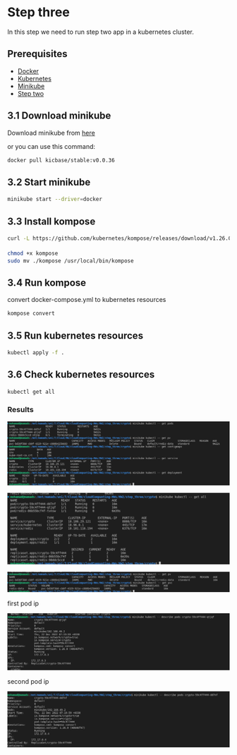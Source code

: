 # Step three

In this step we need to run step two app in a kubernetes cluster.

## Prerequisites

* [Docker](https://docs.docker.com/install/)
* [Kubernetes](https://kubernetes.io/docs/tasks/tools/install-kubectl/)
* [Minikube](https://kubernetes.io/docs/tasks/tools/install-minikube/)
* [Step two](../step_two/README.md)
  
## 3.1 Download minikube

Download minikube from [here](https://minikube.sigs.k8s.io/docs/start/)

or you can use this command:

```bash
docker pull kicbase/stable:v0.0.36
```

## 3.2 Start minikube

```bash
minikube start --driver=docker
```
## 3.3 Install kompose

```bash
curl -L https://github.com/kubernetes/kompose/releases/download/v1.26.0/kompose-linux-amd64 -o kompose

chmod +x kompose
sudo mv ./kompose /usr/local/bin/kompose
```

## 3.4 Run kompose 

convert docker-compose.yml to kubernetes resources

```bash
kompose convert
```

## 3.5 Run kubernetes resources

```bash
kubectl apply -f .
```

## 3.6 Check kubernetes resources

```bash
kubectl get all
```

### Results
![images](./images/step_three.png)

![images](./images/all.png)

![pv](./images/pv.png)


first pod ip 

![pod](./images/pod1.png)

second pod ip

![pod](./images/pod2.png)
